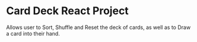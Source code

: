 # Card Deck React Project

Allows user to Sort, Shuffle and Reset the deck of cards, as well as to Draw a card into their hand.

